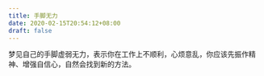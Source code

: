 ```yaml
---
title: 手脚无力
date: 2020-02-15T20:54:12+08:00
draft: false
---
```


梦见自己的手脚虚弱无力，表示你在工作上不顺利，心烦意乱，你应该先振作精神、增强自信心，自然会找到新的方法。